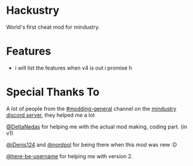 # Hackustry
World's first cheat mod for mindustry.

# Features
- i will list the features when v4 is out i promise h

# Special Thanks To

A lot of people from the [#modding-general](https://discord.com/channels/391020510269669376/653293028869537843) channel on the [mindustry discord server](https://discord.gg/mindustry), they helped me a lot

[@DeltaNedas](https://github.com/DeltaNedas) for helping me with the actual mod making, coding part. (in v1)

[@iDenis124](https://github.com/iDenis124) and [@nordpol](https://github.com/nordpol) for being there when this mod was new :D

[@here-be-username](https://github.com/here-be-username) for helping me with version 2.
